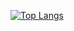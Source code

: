 [![Top Langs](https://github-readme-stats.vercel.app/api/top-langs/?username=mrquantumoff)](https://github.com/mrquantumoff/mrquantumoff)
